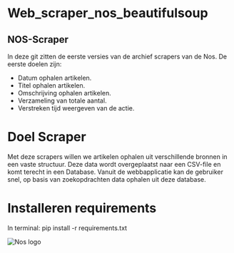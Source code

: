# Web_scraper_nos_beautifulsoup

## NOS-Scraper
In deze git zitten de eerste versies van de archief scrapers van de Nos. 
De eerste doelen zijn:
- Datum ophalen artikelen.
- Titel ophalen artikelen.
- Omschrijving ophalen artikelen. 
- Verzameling van totale aantal.
- Verstreken tijd weergeven van de actie. 

# Doel Scraper
Met deze scrapers willen we artikelen ophalen uit verschillende bronnen in een vaste structuur.
Deze data wordt overgeplaatst naar een CSV-file en komt terecht in een Database. 
Vanuit de webbapplicatie kan de gebruiker snel, op basis van zoekopdrachten data ophalen uit deze database.

# Installeren requirements
In terminal: pip install -r requirements.txt

<img src="https://cms-assets.nporadio.nl/npo3fm/archief/_articleHeaderM/129904_logo-nos-vierkant.jpg"
     alt="Nos logo"
     style="float: left; margin-right: 10px;" />
